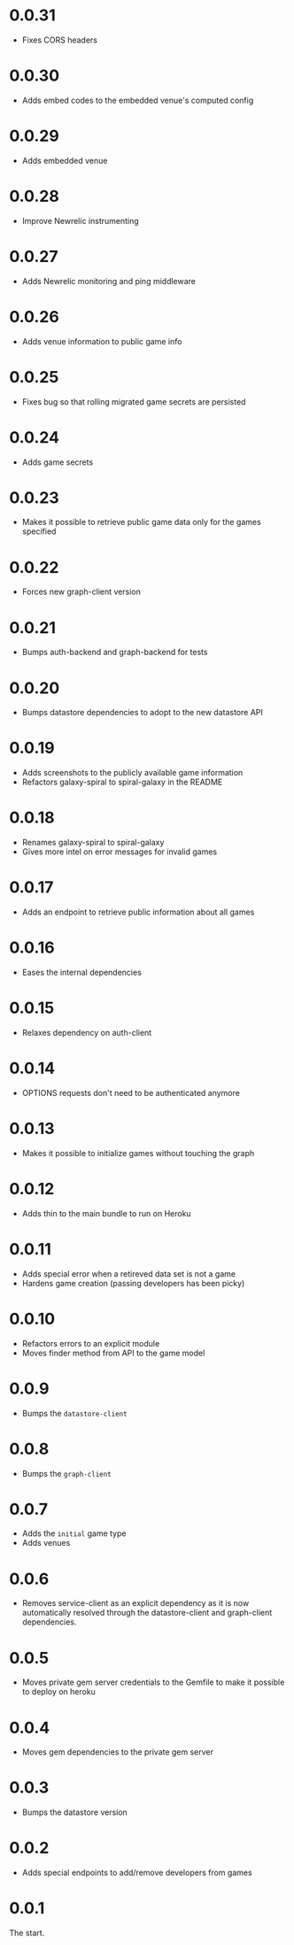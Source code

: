 # 0.0.31

* Fixes CORS headers

# 0.0.30

* Adds embed codes to the embedded venue's computed config

# 0.0.29

* Adds embedded venue

# 0.0.28

* Improve Newrelic instrumenting

# 0.0.27

* Adds Newrelic monitoring and ping middleware

# 0.0.26

* Adds venue information to public game info

# 0.0.25

* Fixes bug so that rolling migrated game secrets are persisted

# 0.0.24

* Adds game secrets

# 0.0.23

* Makes it possible to retrieve public game data only for the games specified

# 0.0.22

* Forces new graph-client version

# 0.0.21

* Bumps auth-backend and graph-backend for tests

# 0.0.20

* Bumps datastore dependencies to adopt to the new datastore API

# 0.0.19

* Adds screenshots to the publicly available game information
* Refactors galaxy-spiral to spiral-galaxy in the README

# 0.0.18

* Renames galaxy-spiral to spiral-galaxy
* Gives more intel on error messages for invalid games

# 0.0.17

* Adds an endpoint to retrieve public information about all games

# 0.0.16

* Eases the internal dependencies

# 0.0.15

* Relaxes dependency on auth-client

# 0.0.14

* OPTIONS requests don't need to be authenticated anymore

# 0.0.13

* Makes it possible to initialize games without touching the graph

# 0.0.12

* Adds thin to the main bundle to run on Heroku

# 0.0.11

* Adds special error when a retireved data set is not a game
* Hardens game creation (passing developers has been picky)

# 0.0.10

* Refactors errors to an explicit module
* Moves finder method from API to the game model

# 0.0.9

* Bumps the ``datastore-client``

# 0.0.8

* Bumps the ``graph-client``

# 0.0.7

* Adds the ``initial`` game type
* Adds venues

# 0.0.6

* Removes service-client as an explicit dependency as it is now
  automatically resolved through the datastore-client and graph-client
dependencies.

# 0.0.5

* Moves private gem server credentials to the Gemfile to make it
  possible to deploy on heroku

# 0.0.4

* Moves gem dependencies to the private gem server

# 0.0.3

* Bumps the datastore version

# 0.0.2

* Adds special endpoints to add/remove developers from games

# 0.0.1

The start.
